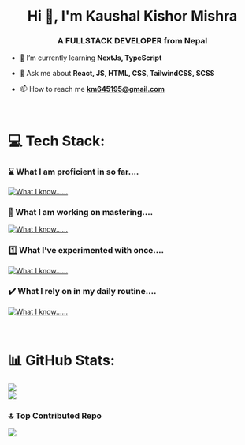 <h1 align="center">Hi 👋, I'm Kaushal Kishor Mishra</h1>
<h3 align="center">A FULLSTACK DEVELOPER from Nepal</h3>

- 🌱 I’m currently learning **NextJs, TypeScript**

- 💬 Ask me about **React, JS, HTML, CSS, TailwindCSS, SCSS**

- 📫 How to reach me **km645195@gmail.com**

<br/>

# 💻 Tech Stack:
### ⌛ What I am proficient in so far....
[![What I know......](https://skillicons.dev/icons?i=js,html,css,figma,materialui,mongodb,react,python,sequelize,tailwind,postgres,ts,prisma,express,postman,vite,sass&perline=10)](https://skillicons.dev)

### 📑 What I am working on mastering....
[![What I know......](https://skillicons.dev/icons?i=nextjs,supabase,firebase,blender,threejs,redis,vim,tensorflow&perline=10)](https://skillicons.dev)

### 1️⃣ What I’ve experimented with once....
[![What I know......](https://skillicons.dev/icons?i=ae,anaconda,django,flutter,laravel,ps,unity,unreal,wordpress,vue,xd,webflow&perline=10)](https://skillicons.dev)

### ✔️ What I rely on in my daily routine....
[![What I know......](https://skillicons.dev/icons?i=arch,vscode,neovim,react,js,ts,css,tailwind,html,nextjs,vite,figma,postman,regex,bash,nodejs,notion,powershell,prisma,postgres,sequelize&perline=10)](https://skillicons.dev)

<br/>

# 📊 GitHub Stats:
![](https://github-readme-stats.vercel.app/api?username=KaushalKishorMishra&theme=dark&hide_border=false&include_all_commits=true&count_private=true)<br/>
![](https://github-readme-streak-stats.herokuapp.com/?user=KaushalKishorMishra&theme=dark&hide_border=false)<br/>

### 🔝 Top Contributed Repo
![](https://github-contributor-stats.vercel.app/api?username=KaushalKishorMishra&limit=10&theme=dark&combine_all_yearly_contributions=true)

<!-- Proudly created with GPRM ( https://gprm.itsvg.in ) -->
